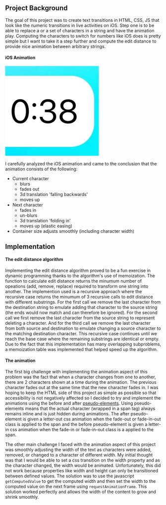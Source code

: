 ## Project Background
The goal of this project was to create text transitions in HTML, CSS, JS that look like the numeric transitions in live activities on iOS. Step one is to be able to replace a or a set of characters in a string and have the animation play. Computing the characters to switch for numbers like iOS does is pretty simple but I want to take it a step further and compute the edit distance to provide nice animation between arbitrary strings.

#### iOS Animation
![GIF of iOS animation](images/edit-distance-apple.gif "iOS numeric transition")

I carefully analyzed the iOS animation and came to the conclusion that the animation consists of the following:
- Current character
	- blurs
	- fades out
	- 3d translation 'falling backwards'
	- moves up
- Next character
	- fades in
	- un-blurs
	- 3d translation 'folding in'
	- moves up (elastic easing)
- Container size adjusts smoothly (including character width)

## Implementation
#### The edit distance algorithm
Implementing the edit distance algorithm proved to be a fun exercise in dynamic programming thanks to the algorithm's use of memoization. The function to calculate edit distance returns the minumum number of opeations (add, remove, replace) required to transform one string into another. The implemention used is a recursive approach where the recursive case returns the minumum of 3 recursive calls to edit distance with different substrings. For the first call we remove the last character from the destination string to emulate adding that character to the source string (the ends would now match and can therefore be ignored). For the second call we first remove the last character from the source string to represent deleting a character. And for the third call we remove the last character from both source and destination to emulate changing a source character to the matching destination character. This recursive case continues until we reach the base case where the remaining substrings are identical or empty. Due to the fact that this implementation has many overlapping subproblems, a memoization table was implemented that helped speed up the algorithm.

#### The animation
The first big challenge with implementing the animation aspect of this problem was the fact that when a character changes from one to another, there are 2 characters shown at a time during the animation. The previous character fades out at the same time that the new character fades in. I was hoping to keep the HTML side of this project as simple as possible so that accessibility is not negatively affected so I decided to try and implement the animations using the before and after [pseudo-elements](https://developer.mozilla.org/en-US/docs/Web/CSS/Pseudo-elements). Using pseudo-elements means that the actual character (wrapped in a span tag) always remains inline and is just hidden during animations. The after pseudo-element is given a letter-out css animation when the fade-out or fade-in-out class is applied to the span and the before pseudo-element is given a letter-in css animation when the fade-in or fade-in-out class is a applied to the span.

The other main challenge I faced with the animation aspect of this project was smoothly adjusting the width of the text as characters were added, removed, or changed to a character of different width. My initial thought was that I would be able to set a css transition on the width property and as the character changed, the width would be animated. Unfortunately, this did not work because properties like width and height can only be transitioned between defined values. The solution was to use the javascript `getComputedValue` to get the computed width and then set the width to the computed value on the next frame using `requestAnimationFrame`. This solution worked perfectly and allows the width of the content to grow and shrink smoothly.